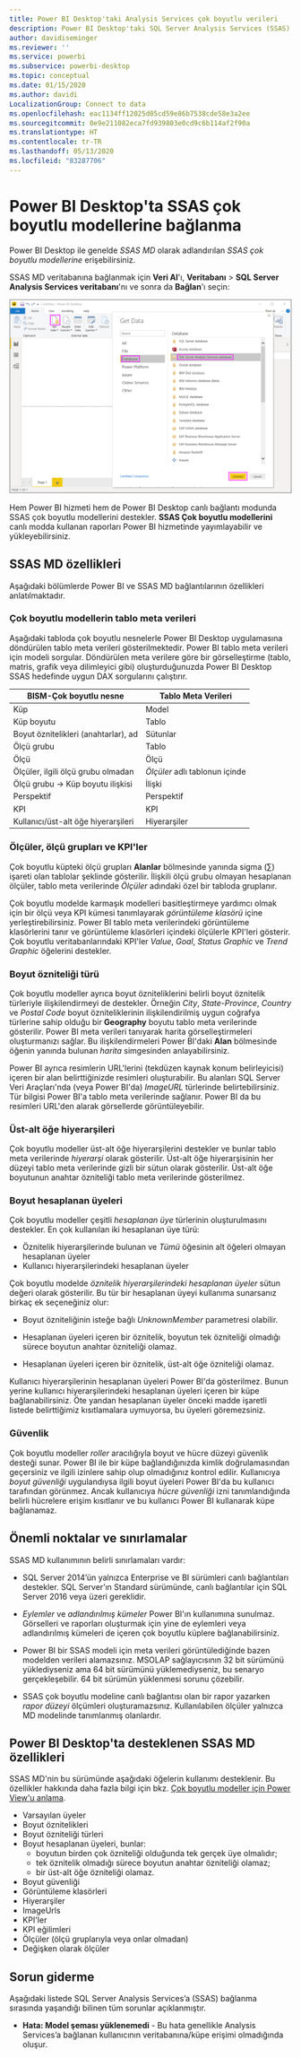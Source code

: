 ```yaml
---
title: Power BI Desktop'taki Analysis Services çok boyutlu verileri
description: Power BI Desktop'taki SQL Server Analysis Services (SSAS) çok boyutlu verileri
author: davidiseminger
ms.reviewer: ''
ms.service: powerbi
ms.subservice: powerbi-desktop
ms.topic: conceptual
ms.date: 01/15/2020
ms.author: davidi
LocalizationGroup: Connect to data
ms.openlocfilehash: eac1134ff12025d05cd59e86b7538cde58e3a2ee
ms.sourcegitcommit: 0e9e211082eca7fd939803e0cd9c6b114af2f90a
ms.translationtype: HT
ms.contentlocale: tr-TR
ms.lasthandoff: 05/13/2020
ms.locfileid: "83287706"
---
```

# <a name="connect-to-ssas-multidimensional-models-in-power-bi-desktop"></a>Power BI Desktop'ta SSAS çok boyutlu modellerine bağlanma

Power BI Desktop ile genelde *SSAS MD* olarak adlandırılan *SSAS çok boyutlu modellerine* erişebilirsiniz.

SSAS MD veritabanına bağlanmak için **Veri Al**'ı, **Veritabanı** > **SQL Server Analysis Services veritabanı**'nı ve sonra da **Bağlan**'ı seçin:

![SQL Server Analysis Services (SSAS) veritabanı, Veri Al iletişim kutusu, Power BI Desktop](media/desktop-ssas-multidimensional/ssas-multidimensional-2.png)

Hem Power BI hizmeti hem de Power BI Desktop canlı bağlantı modunda SSAS çok boyutlu modellerini destekler. **SSAS Çok boyutlu modellerini** canlı modda kullanan raporları Power BI hizmetinde yayımlayabilir ve yükleyebilirsiniz.

## <a name="capabilities-and-features-of-ssas-md"></a>SSAS MD özellikleri

Aşağıdaki bölümlerde Power BI ve SSAS MD bağlantılarının özellikleri anlatılmaktadır.

### <a name="tabular-metadata-of-multidimensional-models"></a>Çok boyutlu modellerin tablo meta verileri

Aşağıdaki tabloda çok boyutlu nesnelerle Power BI Desktop uygulamasına döndürülen tablo meta verileri gösterilmektedir. Power BI tablo meta verileri için modeli sorgular. Döndürülen meta verilere göre bir görselleştirme (tablo, matris, grafik veya dilimleyici gibi) oluşturduğunuzda Power BI Desktop SSAS hedefinde uygun DAX sorgularını çalıştırır.

| BISM-Çok boyutlu nesne | Tablo Meta Verileri |
| --- | --- |
| Küp |Model |
| Küp boyutu |Tablo |
| Boyut öznitelikleri (anahtarlar), ad |Sütunlar |
| Ölçü grubu |Tablo |
| Ölçü |Ölçü |
| Ölçüler, ilgili ölçü grubu olmadan |*Ölçüler* adlı tablonun içinde |
| Ölçü grubu -> Küp boyutu ilişkisi |İlişki |
| Perspektif |Perspektif |
| KPI |KPI |
| Kullanıcı/üst-alt öğe hiyerarşileri |Hiyerarşiler |

### <a name="measures-measure-groups-and-kpis"></a>Ölçüler, ölçü grupları ve KPI'ler

Çok boyutlu küpteki ölçü grupları **Alanlar** bölmesinde yanında sigma (∑) işareti olan tablolar şeklinde gösterilir. İlişkili ölçü grubu olmayan hesaplanan ölçüler, tablo meta verilerinde *Ölçüler* adındaki özel bir tabloda gruplanır.

Çok boyutlu modelde karmaşık modelleri basitleştirmeye yardımcı olmak için bir ölçü veya KPI kümesi tanımlayarak *görüntüleme klasörü* içine yerleştirebilirsiniz. Power BI tablo meta verilerindeki görüntüleme klasörlerini tanır ve görüntüleme klasörleri içindeki ölçülerle KPI'leri gösterir. Çok boyutlu veritabanlarındaki KPI'ler *Value*, *Goal*, *Status Graphic* ve *Trend Graphic* öğelerini destekler.

### <a name="dimension-attribute-type"></a>Boyut özniteliği türü

Çok boyutlu modeller ayrıca boyut özniteliklerini belirli boyut öznitelik türleriyle ilişkilendirmeyi de destekler. Örneğin *City*, *State-Province*, *Country* ve *Postal Code* boyut özniteliklerinin ilişkilendirilmiş uygun coğrafya türlerine sahip olduğu bir **Geography** boyutu tablo meta verilerinde gösterilir. Power BI meta verileri tanıyarak harita görselleştirmeleri oluşturmanızı sağlar. Bu ilişkilendirmeleri Power BI'daki **Alan** bölmesinde öğenin yanında bulunan *harita* simgesinden anlayabilirsiniz.

Power BI ayrıca resimlerin URL'lerini (tekdüzen kaynak konum belirleyicisi) içeren bir alan belirttiğinizde resimleri oluşturabilir. Bu alanları SQL Server Veri Araçları'nda (veya Power BI'da) *ImageURL* türlerinde belirtebilirsiniz. Tür bilgisi Power BI'a tablo meta verilerinde sağlanır. Power BI da bu resimleri URL'den alarak görsellerde görüntüleyebilir.

### <a name="parent-child-hierarchies"></a>Üst-alt öğe hiyerarşileri

Çok boyutlu modeller üst-alt öğe hiyerarşilerini destekler ve bunlar tablo meta verilerinde *hiyerarşi* olarak gösterilir. Üst-alt öğe hiyerarşisinin her düzeyi tablo meta verilerinde gizli bir sütun olarak gösterilir. Üst-alt öğe boyutunun anahtar özniteliği tablo meta verilerinde gösterilmez.

### <a name="dimension-calculated-members"></a>Boyut hesaplanan üyeleri

Çok boyutlu modeller çeşitli *hesaplanan üye* türlerinin oluşturulmasını destekler. En çok kullanılan iki hesaplanan üye türü:

* Öznitelik hiyerarşilerinde bulunan ve *Tümü* öğesinin alt öğeleri olmayan hesaplanan üyeler
* Kullanıcı hiyerarşilerindeki hesaplanan üyeler

Çok boyutlu modelde *öznitelik hiyerarşilerindeki hesaplanan üyeler* sütun değeri olarak gösterilir. Bu tür bir hesaplanan üyeyi kullanıma sunarsanız birkaç ek seçeneğiniz olur:

* Boyut özniteliğinin isteğe bağlı *UnknownMember* parametresi olabilir.

* Hesaplanan üyeleri içeren bir öznitelik, boyutun tek özniteliği olmadığı sürece boyutun anahtar özniteliği olamaz.

* Hesaplanan üyeleri içeren bir öznitelik, üst-alt öğe özniteliği olamaz.

Kullanıcı hiyerarşilerinin hesaplanan üyeleri Power BI'da gösterilmez. Bunun yerine kullanıcı hiyerarşilerindeki hesaplanan üyeleri içeren bir küpe bağlanabilirsiniz. Öte yandan hesaplanan üyeler önceki madde işaretli listede belirttiğimiz kısıtlamalara uymuyorsa, bu üyeleri göremezsiniz.

### <a name="security"></a>Güvenlik

Çok boyutlu modeller *roller* aracılığıyla boyut ve hücre düzeyi güvenlik desteği sunar. Power BI ile bir küpe bağlandığınızda kimlik doğrulamasından geçersiniz ve ilgili izinlere sahip olup olmadığınız kontrol edilir. Kullanıcıya *boyut güvenliği* uygulandıysa ilgili boyut üyeleri Power BI'da bu kullanıcı tarafından görünmez. Ancak kullanıcıya *hücre güvenliği* izni tanımlandığında belirli hücrelere erişim kısıtlanır ve bu kullanıcı Power BI kullanarak küpe bağlanamaz.

## <a name="considerations-and-limitations"></a>Önemli noktalar ve sınırlamalar

SSAS MD kullanımının belirli sınırlamaları vardır:

* SQL Server 2014’ün yalnızca Enterprise ve BI sürümleri canlı bağlantıları destekler. SQL Server’ın Standard sürümünde, canlı bağlantılar için SQL Server 2016 veya üzeri gereklidir.

* *Eylemler* ve *adlandırılmış kümeler* Power BI'ın kullanımına sunulmaz. Görselleri ve raporları oluşturmak için yine de eylemleri veya adlandırılmış kümeleri de içeren çok boyutlu küplere bağlanabilirsiniz.

* Power BI bir SSAS modeli için meta verileri görüntülediğinde bazen modelden verileri alamazsınız. MSOLAP sağlayıcısının 32 bit sürümünü yüklediyseniz ama 64 bit sürümünü yüklemediyseniz, bu senaryo gerçekleşebilir. 64 bit sürümün yüklenmesi sorunu çözebilir.

* SSAS çok boyutlu modeline canlı bağlantısı olan bir rapor yazarken *rapor düzeyi* ölçümleri oluşturamazsınız. Kullanılabilen ölçüler yalnızca MD modelinde tanımlanmış olanlardır.

## <a name="supported-features-of-ssas-md-in-power-bi-desktop"></a>Power BI Desktop'ta desteklenen SSAS MD özellikleri

SSAS MD'nin bu sürümünde aşağıdaki öğelerin kullanımı desteklenir. Bu özellikler hakkında daha fazla bilgi için bkz. [Çok boyutlu modeller için Power View'u anlama](/sql/analysis-services/multidimensional-models/understanding-power-view-for-multidimensional-models?view=sql-server-2014).

* Varsayılan üyeler
* Boyut öznitelikleri
* Boyut özniteliği türleri
* Boyut hesaplanan üyeleri, bunlar:
  * boyutun birden çok özniteliği olduğunda tek gerçek üye olmalıdır;
  * tek öznitelik olmadığı sürece boyutun anahtar özniteliği olamaz;
  * bir üst-alt öğe özniteliği olamaz.
* Boyut güvenliği
* Görüntüleme klasörleri
* Hiyerarşiler
* ImageUrls
* KPI'ler
* KPI eğilimleri
* Ölçüler (ölçü gruplarıyla veya onlar olmadan)
* Değişken olarak ölçüler

## <a name="troubleshooting"></a>Sorun giderme

Aşağıdaki listede SQL Server Analysis Services’a (SSAS) bağlanma sırasında yaşandığı bilinen tüm sorunlar açıklanmıştır.

* **Hata: Model şeması yüklenemedi** - Bu hata genellikle Analysis Services’a bağlanan kullanıcının veritabanına/küpe erişimi olmadığında oluşur.
